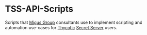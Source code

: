 # TSS-API-Scripts

Scripts that [Migus Group](https://migusgroup.com) consultants use to implement
scripting and automation use-cases for [Thycotic](https://thycotic.com/)
[Secret Server](https://thycotic.com/products/secret-server/) users.
